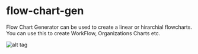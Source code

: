 flow-chart-gen
==============

Flow Chart Generator can be used to create a linear or hirarchial flowcharts.
You can use this to create WorkFlow, Organizations Charts etc.

![alt tag](http://s11.postimg.org/imcnb42k3/Screen_Shot_2013_10_06_at_4_23_52_PM.png)
